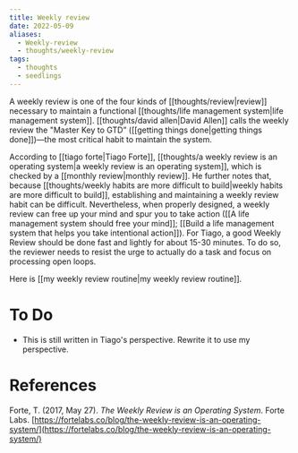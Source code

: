 ```yaml
---
title: Weekly review
date: 2022-05-09
aliases:
  - Weekly-review
  - thoughts/weekly-review
tags:
  - thoughts
  - seedlings
---
```

A weekly review is one of the four kinds of [[thoughts/review|review]] necessary to maintain a functional [[thoughts/life management system|life management system]]. [[thoughts/david allen|David Allen]] calls the weekly review the "Master Key to GTD” ([[getting things done|getting things done]])—the most critical habit to maintain the system.

According to [[tiago forte|Tiago Forte]], [[thoughts/a weekly review is an operating system|a weekly review is an operating system]], which is checked by a [[monthly review|monthly review]]. He further notes that, because [[thoughts/weekly habits are more difficult to build|weekly habits are more difficult to build]], establishing and maintaining a weekly review habit can be difficult. Nevertheless, when properly designed, a weekly review can free up your mind and spur you to take action ([[A life management system should free your mind]]; [[Build a life management system that helps you take intentional action]]). For Tiago, a good Weekly Review should be done fast and lightly for about 15-30 minutes. To do so, the reviewer needs to resist the urge to actually do a task and focus on processing open loops.

Here is [[my weekly review routine|my weekly review routine]].

# To Do

- This is still written in Tiago's perspective. Rewrite it to use my perspective.

# References

Forte, T. (2017, May 27). *The Weekly Review is an Operating System*. Forte Labs. [https://fortelabs.co/blog/the-weekly-review-is-an-operating-system/](https://fortelabs.co/blog/the-weekly-review-is-an-operating-system/)
